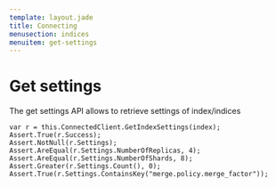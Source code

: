```yaml
---
template: layout.jade
title: Connecting
menusection: indices
menuitem: get-settings
---
```



# Get settings

The get settings API allows to retrieve settings of index/indices

	var r = this.ConnectedClient.GetIndexSettings(index);
	Assert.True(r.Success);
	Assert.NotNull(r.Settings);
	Assert.AreEqual(r.Settings.NumberOfReplicas, 4);
	Assert.AreEqual(r.Settings.NumberOfShards, 8);
	Assert.Greater(r.Settings.Count(), 0);
	Assert.True(r.Settings.ContainsKey("merge.policy.merge_factor"));


